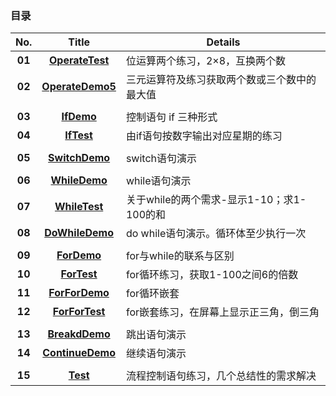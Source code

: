 ### 目录

| No. | Title | Details |
| :-------------: | :-------------: | ------------- |
| __01__ | __[OperateTest](https://github.com/anliux/JavaSE_code_BXD33/blob/master/day03/OperateTest.java)__ | 位运算两个练习，2×8，互换两个数 |
| __02__ | __[OperateDemo5](https://github.com/anliux/JavaSE_code_BXD33/blob/master/day03/OperateDemo5.java)__ | 三元运算符及练习获取两个数或三个数中的最大值 |
|  |  |  |
| __03__ | __[IfDemo](https://github.com/anliux/JavaSE_code_BXD33/blob/master/day03/IfDemo.java)__ | 控制语句 if 三种形式 |
| __04__ | __[IfTest](https://github.com/anliux/JavaSE_code_BXD33/blob/master/day03/IfTest.java)__ | 由if语句按数字输出对应星期的练习 |
|  |  |  |
| __05__ | __[SwitchDemo](https://github.com/anliux/JavaSE_code_BXD33/blob/master/day03/SwitchDemo.java)__ | switch语句演示 |
|  |  |  |
| __06__ | __[WhileDemo](https://github.com/anliux/JavaSE_code_BXD33/blob/master/day03/WhileDemo.java)__ | while语句演示 |
| __07__ | __[WhileTest](https://github.com/anliux/JavaSE_code_BXD33/blob/master/day03/WhileTest.java)__ | 关于while的两个需求-显示1-10；求1-100的和 |
| __08__ | __[DoWhileDemo](https://github.com/anliux/JavaSE_code_BXD33/blob/master/day03/DoWhileDemo.java)__ | do while语句演示。循环体至少执行一次 |
|  |  |  |
| __09__ | __[ForDemo](https://github.com/anliux/JavaSE_code_BXD33/blob/master/day03/ForDemo.java)__ | for与while的联系与区别 |
| __10__ | __[ForTest](https://github.com/anliux/JavaSE_code_BXD33/blob/master/day03/ForTest.java)__ | for循环练习，获取1-100之间6的倍数 |
| __11__ | __[ForForDemo](https://github.com/anliux/JavaSE_code_BXD33/blob/master/day03/ForForDemo.java)__ | for循环嵌套 |
| __12__ | __[ForForTest](https://github.com/anliux/JavaSE_code_BXD33/blob/master/day03/ForForTest.java)__ | for嵌套练习，在屏幕上显示正三角，倒三角 |
|  |  |  |
| __13__ | __[BreakdDemo](https://github.com/anliux/JavaSE_code_BXD33/blob/master/day03/BreakDemo.java)__ | 跳出语句演示 |
| __14__ | __[ContinueDemo](https://github.com/anliux/JavaSE_code_BXD33/blob/master/day03/ContinueDemo.java)__ | 继续语句演示 |
|  |  |  |
| __15__ | __[Test](https://github.com/anliux/JavaSE_code_BXD33/blob/master/day03/Test.java)__ | 流程控制语句练习，几个总结性的需求解决 |
